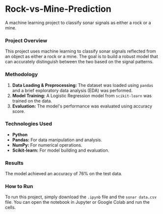 # Rock-vs-Mine-Prediction
A machine learning project to classify sonar signals as either a rock or a mine.

### Project Overview
This project uses machine learning to classify sonar signals reflected from an object as either a rock or a mine. The goal is to build a robust model that can accurately distinguish between the two based on the signal patterns.

### Methodology
1.  **Data Loading & Preprocessing:** The dataset was loaded using `pandas` and a brief exploratory data analysis (EDA) was performed.
2.  **Model Training:** A Logistic Regression model from `scikit-learn` was trained on the data.
3.  **Evaluation:** The model's performance was evaluated using accuracy score.

### Technologies Used
- **Python**
- **Pandas:** For data manipulation and analysis.
- **NumPy:** For numerical operations.
- **Scikit-learn:** For model building and evaluation.

### Results
The model achieved an accuracy of 76% on the test data.

### How to Run
To run this project, simply download the `.ipynb` file and the `sonar data.csv` file. You can open the notebook in Jupyter or Google Colab and run the cells.
